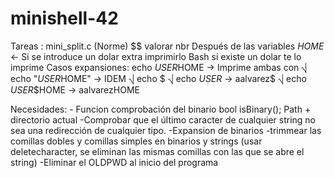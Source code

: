 # minishell-42
Tareas :
mini_split.c (Norme)
$$ valorar nbr 
Después de las variables $HOME$ <- Si se introduce un dolar extra imprimirlo
Bash si existe un dolar te lo imprime
Casos expansiones: 
	echo $USER$HOME -> Imprime ambas con ⎷
	echo "$USER$HOME" -> IDEM ⎷
	echo $ ⎷
	echo $USER$ -> aalvarez$ ⎷
	echo $USER$$HOME -> aalvarezHOME 

Necesidades:
	- Funcion comprobación del binario bool isBinary(); Path + directorio actual
	-Comprobar que el último caracter de cualquier string no sea una redirección de cualquier tipo.
	-Expansion de binarios
	-trimmear las comillas dobles y comillas simples en binarios y strings (usar deletecharacter, se eliminan las mismas comillas con las que se abre el string)
	-Eliminar el OLDPWD al inicio del programa